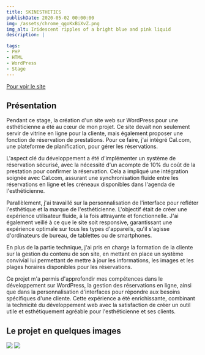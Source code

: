 ```yaml
---
title: SKINESTHETICS
publishDate: 2020-05-02 00:00:00
img: /assets/chrome_qgoKxBiXvZ.png
img_alt: Iridescent ripples of a bright blue and pink liquid
description: |

tags:
- PHP
- HTML
- WordPress
- Stage
---
```

<a href="https://skinesthetics.fr/">Pour voir le site</a>
## Présentation


Pendant ce stage, la création d'un site web sur WordPress pour une esthéticienne a été au cœur de mon projet. Ce site devait non seulement servir de vitrine en ligne pour la cliente, mais également proposer une fonction de réservation de prestations. Pour ce faire, j'ai intégré Cal.com, une plateforme de planification, pour gérer les réservations.

L'aspect clé du développement a été d'implémenter un système de réservation sécurisé, avec la nécessité d'un acompte de 10% du coût de la prestation pour confirmer la réservation. Cela a impliqué une intégration soignée avec Cal.com, assurant une synchronisation fluide entre les réservations en ligne et les créneaux disponibles dans l'agenda de l'esthéticienne.

Parallèlement, j'ai travaillé sur la personnalisation de l'interface pour refléter l'esthétique et la marque de l'esthéticienne. L'objectif était de créer une expérience utilisateur fluide, à la fois attrayante et fonctionnelle. J'ai également veillé à ce que le site soit responsive, garantissant une expérience optimale sur tous les types d'appareils, qu'il s'agisse d'ordinateurs de bureau, de tablettes ou de smartphones.

En plus de la partie technique, j'ai pris en charge la formation de la cliente sur la gestion du contenu de son site, en mettant en place un système convivial lui permettant de mettre à jour les informations, les images et les plages horaires disponibles pour les réservations.

Ce projet m'a permis d'approfondir mes compétences dans le développement sur WordPress, la gestion des réservations en ligne, ainsi que dans la personnalisation d'interfaces pour répondre aux besoins spécifiques d'une cliente. Cette expérience a été enrichissante, combinant la technicité du développement web avec la satisfaction de créer un outil utile et esthétiquement agréable pour l'esthéticienne et ses clients.
## Le projet en quelques images
<img src="/assets/chrome_TJ9MFEDEru.png">
<img src="/assets/chrome_V1KuVDQ44C.png">
